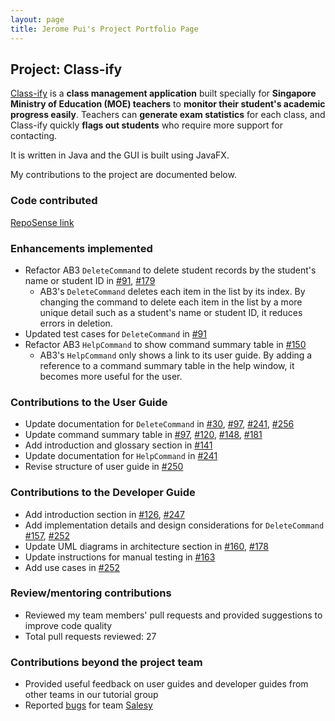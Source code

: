 ```yaml
---
layout: page
title: Jerome Pui's Project Portfolio Page
---
```


## Project: Class-ify

[Class-ify](https://github.com/AY2223S1-CS2103T-T15-2/tp) is a **class management application** built specially for **Singapore Ministry of Education (MOE) teachers** to **monitor their student's academic progress easily**. Teachers can **generate exam statistics** for each class, and Class-ify quickly **flags out students** who require more support for contacting.

It is written in Java and the GUI is built using JavaFX.

My contributions to the project are documented below.

### Code contributed

[RepoSense link](https://nus-cs2103-ay2223s1.github.io/tp-dashboard/?search=jeromepui&breakdown=true)

### Enhancements implemented

- Refactor AB3 `DeleteCommand` to delete student records by the student's name or student ID in [\#91](https://github.com/AY2223S1-CS2103T-T15-2/tp/pull/91), [\#179](https://github.com/AY2223S1-CS2103T-T15-2/tp/pull/179)
  - AB3's  `DeleteCommand` deletes each item in the list by its index. By changing the command to delete each item in the list by a more unique detail such as a student's name or student ID, it reduces errors in deletion.
- Updated test cases for `DeleteCommand` in [\#91](https://github.com/AY2223S1-CS2103T-T15-2/tp/pull/91)
- Refactor AB3 `HelpCommand` to show command summary table in [\#150](https://github.com/AY2223S1-CS2103T-T15-2/tp/pull/150)
  - AB3's `HelpCommand` only shows a link to its user guide. By adding a reference to a command summary table in the help window, it becomes more useful for the user.

### Contributions to the User Guide

- Update documentation for `DeleteCommand` in [\#30](https://github.com/AY2223S1-CS2103T-T15-2/tp/pull/30), [\#97](https://github.com/AY2223S1-CS2103T-T15-2/tp/pull/97), [\#241](https://github.com/AY2223S1-CS2103T-T15-2/tp/pull/241), [\#256](https://github.com/AY2223S1-CS2103T-T15-2/tp/pull/256)
- Update command summary table in [\#97](https://github.com/AY2223S1-CS2103T-T15-2/tp/pull/97), [\#120](https://github.com/AY2223S1-CS2103T-T15-2/tp/pull/120), [\#148](https://github.com/AY2223S1-CS2103T-T15-2/tp/pull/148), [\#181](https://github.com/AY2223S1-CS2103T-T15-2/tp/pull/181)
- Add introduction and glossary section in [\#141](https://github.com/AY2223S1-CS2103T-T15-2/tp/pull/141)
- Update documentation for `HelpCommand` in [\#241](https://github.com/AY2223S1-CS2103T-T15-2/tp/pull/241)
- Revise structure of user guide in [\#250](https://github.com/AY2223S1-CS2103T-T15-2/tp/pull/250)

### Contributions to the Developer Guide

- Add introduction section in [\#126](https://github.com/AY2223S1-CS2103T-T15-2/tp/pull/126), [\#247](https://github.com/AY2223S1-CS2103T-T15-2/tp/pull/247)
- Add implementation details and design considerations for `DeleteCommand` [\#157](https://github.com/AY2223S1-CS2103T-T15-2/tp/pull/157), [\#252](https://github.com/AY2223S1-CS2103T-T15-2/tp/pull/252)
- Update UML diagrams in architecture section in [\#160](https://github.com/AY2223S1-CS2103T-T15-2/tp/pull/160), [\#178](https://github.com/AY2223S1-CS2103T-T15-2/tp/pull/178)
- Update instructions for manual testing in [\#163](https://github.com/AY2223S1-CS2103T-T15-2/tp/pull/163)
- Add use cases in [\#252](https://github.com/AY2223S1-CS2103T-T15-2/tp/pull/252)

### Review/mentoring contributions

- Reviewed my team members' pull requests and provided suggestions to improve code quality
- Total pull requests reviewed: 27

### Contributions beyond the project team

- Provided useful feedback on user guides and developer guides from other teams in our tutorial group
- Reported [bugs](https://github.com/jeromepui/ped/issues) for team [Salesy](https://github.com/AY2223S1-CS2103T-W08-4/tp)
